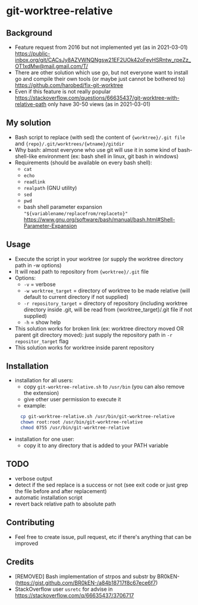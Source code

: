 # git-worktree-relative


## Background

- Feature request from 2016 but not implemented yet (as in 2021-03-01) https://public-inbox.org/git/CACsJy8AZVWNQNgsw21EF2UOk42oFeyHSRntw_rpeZz_OT1xdMw@mail.gmail.com/T/
- There are other solution which use go, but not everyone want to install go and compile their own tools (or maybe just cannot be bothered to) https://github.com/harobed/fix-git-worktree
- Even if this feature is not really popular https://stackoverflow.com/questions/66635437/git-worktree-with-relative-path only have 30-50 views (as in 2021-03-01)


## My solution

- Bash script to replace (with sed) the content of `{worktree}/.git file` and `{repo}/.git/worktrees/{wtname}/gitdir`
- Why bash: almost everyone who use git will use it in some kind of bash-shell-like environment (ex: bash shell in linux, git bash in windows)
- Requirements (should be available on every bash shell):
  - `cat`
  - `echo`
  - `readlink`
  - `realpath` (GNU utility)
  - `sed`
  - `pwd`
  - bash shell parameter expansion `"${variablename/replacefrom/replaceto}"` https://www.gnu.org/software/bash/manual/bash.html#Shell-Parameter-Expansion


## Usage

- Execute the script in your worktree (or supply the worktree directory path in -w options)
- It will read path to repository from `{worktree}/.git` file
- Options:
  - `-v` = verbose
  - `-w worktree_target` = directory of worktree to be made relative (will default to current directory if not supplied)
  - `-r repository_target` = directory of repository (including worktree directory inside .git, will be read from {worktree_target}/.git file if not supplied)
  - `-h` = show help
- This solution works for broken link (ex: worktree directory moved OR parent git directory moved): just supply the repository path in `-r repositor_target` flag
- This solution works for worktree inside parent repository


## Installation

- installation for all users:
  - copy `git-worktree-relative.sh` to `/usr/bin` (you can also remove the extension)
  - give other user permission to execute it
  - example:
  ```bash
    cp git-worktree-relative.sh /usr/bin/git-worktree-relative
    chown root:root /usr/bin/git-worktree-relative
    chmod 0755 /usr/bin/git-worktree-relative
  ```
- installation for one user:
  - copy it to any directory that is added to your PATH variable


## TODO

- verbose output
- detect if the sed replace is a success or not (see exit code or just grep the file before and after replacement)
- automatic installation script
- revert back relative path to absolute path


## Contributing

- Feel free to create issue, pull request, etc if there's anything that can be improved


## Credits

- [REMOVED] Bash implementation of strpos and substr by BR0kEN- (https://gist.github.com/BR0kEN-/a84b18717f8c67ece6f7)
- StackOverflow user `usretc` for advise in https://stackoverflow.com/q/66635437/3706717 

